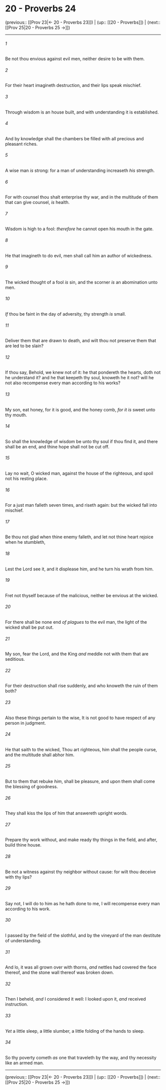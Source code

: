 # 20 - Proverbs 24

(previous:: [[Prov 23|← 20 - Proverbs 23]]) | (up:: [[20 - Proverbs]]) | (next:: [[Prov 25|20 - Proverbs 25 →]])

***


###### 1 
Be not thou envious against evil men, neither desire to be with them. 

###### 2 
For their heart imagineth destruction, and their lips speak mischief. 

###### 3 
Through wisdom is an house built, and with understanding it is established. 

###### 4 
And by knowledge shall the chambers be filled with all precious and pleasant riches. 

###### 5 
A wise man _is_ strong: for a man of understanding increaseth _his_ strength. 

###### 6 
For with counsel thou shalt enterprise thy war, and in the multitude of them that can give counsel, _is_ health. 

###### 7 
Wisdom is high to a fool: _therefore_ he cannot open his mouth in the gate. 

###### 8 
He that imagineth to do evil, men shall call him an author of wickedness. 

###### 9 
The wicked thought of a fool _is_ sin, and the scorner _is_ an abomination unto men. 

###### 10 
_If_ thou be faint in the day of adversity, thy strength _is_ small. 

###### 11 
Deliver them that are drawn to death, and wilt thou not preserve them that are led to be slain? 

###### 12 
If thou say, Behold, we knew not of it: he that pondereth the hearts, doth not he understand it? and he that keepeth thy soul, knoweth he it not? will he not also recompense every man according to his works? 

###### 13 
My son, eat honey, for it is good, and the honey comb, _for it is_ sweet unto thy mouth. 

###### 14 
So shall the knowledge of wisdom be unto thy soul if thou find it, and there shall be an end, and thine hope shall not be cut off. 

###### 15 
Lay no wait, O wicked man, against the house of the righteous, and spoil not his resting place. 

###### 16 
For a just man falleth seven times, and riseth again: but the wicked fall into mischief. 

###### 17 
Be thou not glad when thine enemy falleth, and let not thine heart rejoice when he stumbleth, 

###### 18 
Lest the Lord see it, and it displease him, and he turn his wrath from him. 

###### 19 
Fret not thyself because of the malicious, neither be envious at the wicked. 

###### 20 
For there shall be none end _of plagues_ to the evil man, the light of the wicked shall be put out. 

###### 21 
My son, fear the Lord, and the King _and_ meddle not with them that are seditious. 

###### 22 
For their destruction shall rise suddenly, and who knoweth the ruin of them both? 

###### 23 
Also these things pertain to the wise, It is not good to have respect of any person in judgment. 

###### 24 
He that saith to the wicked, Thou art righteous, him shall the people curse, and the multitude shall abhor him. 

###### 25 
But to them that rebuke _him_, shall be pleasure, and upon them shall come the blessing of goodness. 

###### 26 
They shall kiss the lips of him that answereth upright words. 

###### 27 
Prepare thy work without, and make ready thy things in the field, and after, build thine house. 

###### 28 
Be not a witness against thy neighbor without cause: for wilt thou deceive with thy lips? 

###### 29 
Say not, I will do to him as he hath done to me, I will recompense every man according to his work. 

###### 30 
I passed by the field of the slothful, and by the vineyard of the man destitute of understanding. 

###### 31 
And lo, it was all grown over with thorns, _and_ nettles had covered the face thereof, and the stone wall thereof was broken down. 

###### 32 
Then I beheld, _and_ I considered it well: I looked upon it, _and_ received instruction. 

###### 33 
_Yet_ a little sleep, a little slumber, a little folding of the hands to sleep. 

###### 34 
So thy poverty cometh _as_ one that traveleth by the way, and thy necessity like an armed man.

***

(previous:: [[Prov 23|← 20 - Proverbs 23]]) | (up:: [[20 - Proverbs]]) | (next:: [[Prov 25|20 - Proverbs 25 →]])
